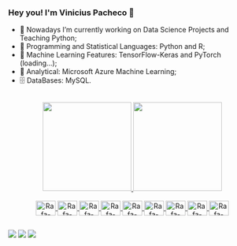 ### Hey you! I'm Vinicius Pacheco 👋

- 🔭 Nowadays I’m currently working on Data Science Projects and Teaching Python;
- 💾 Programming and Statistical Languages: Python and R;
- 🤖 Machine Learning Features: TensorFlow-Keras and PyTorch (loading...);
- 🦾 Analytical: Microsoft Azure Machine Learning;
- 🗄️ DataBases: MySQL.

##
<div align="center">
  <a href="https://github.com/vlpacheco">
  <img height="180em" src="https://github-readme-stats.vercel.app/api?username=vlpacheco&show_icons=true&theme=dracula&include_all_commits=true&count_private=true"/>
  <img height="180em" src="https://github-readme-stats.vercel.app/api/top-langs/?username=vlpacheco&layout=compact&langs_count=7&theme=dracula"/>
</div>
  
<div style="display: inline_block"><br>
<div align="center">
  <img align="center" alt="Rafa-Csharp" height="30" width="40" src="https://cdn.jsdelivr.net/gh/devicons/devicon/icons/python/python-original.svg">
  <img align="center" alt="Rafa-Csharp" height="30" width="40" src= "https://cdn.jsdelivr.net/gh/devicons/devicon/icons/jupyter/jupyter-original-wordmark.svg">
  <img align="center" alt="Rafa-Csharp" height="30" width="40" src="https://cdn.jsdelivr.net/gh/devicons/devicon/icons/tensorflow/tensorflow-original.svg"> 
  <img align="center" alt="Rafa-Csharp" height="30" width="40" src="https://cdn.jsdelivr.net/gh/devicons/devicon/icons/r/r-original.svg">
  <img align="center" alt="Rafa-Csharp" height="30" width="40" src="https://cdn.jsdelivr.net/gh/devicons/devicon/icons/python/python-original.svg"> 
  <img align="center" alt="Rafa-Csharp" height="30" width="40" src="https://cdn.jsdelivr.net/gh/devicons/devicon/icons/azure/azure-original.svg">
  <img align="center" alt="Rafa-Csharp" height="30" width="40" src="https://cdn.jsdelivr.net/gh/devicons/devicon/icons/mysql/mysql-original.svg">
  <img align="center" alt="Rafa-Csharp" height="30" width="40" src="https://img.shields.io/badge/iOS-000000?style=for-the-badge&logo=ios&logoColor=white">
  <img align="center" alt="Rafa-Csharp" height="30" width="40" src="https://img.shields.io/badge/Windows-0078D6?style=for-the-badge&logo=windows&logoColor=white">
</div>
  
##

<div> 
    <a href="https://www.linkedin.com/in/vinicius-luiz-pacheco/" target="_blank"><img src="https://img.shields.io/badge/-LinkedIn-%230077B5?style=for-the-badge&logo=linkedin&logoColor=white" target="_blank"></a> 
  <a href = "mailto:vinimanfropacheco@gmail.com"><img src="https://img.shields.io/badge/-Gmail-%23333?style=for-the-badge&logo=gmail&logoColor=white" target="_blank"></a>
  <a href="https://api.whatsapp.com/send?phone=5554991211249target= "_blank"><img src="https://img.shields.io/badge/WhatsApp-25D366?style=for-the-badge&logo=whatsapp&logoColor=white" target="_blank"></a> 
 


</div>
  
